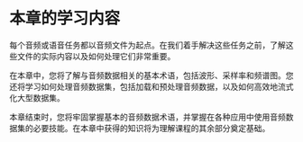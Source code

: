 # 本章的学习内容
每个音频或语音任务都以音频文件为起点。在我们着手解决这些任务之前，了解这些文件的实际内容以及如何处理它们非常重要。

在本章中，您将了解与音频数据相关的基本术语，包括波形、采样率和频谱图。您还将学习如何处理音频数据集，包括加载和预处理音频数据，以及如何高效地流式化大型数据集。

本章结束时，您将牢固掌握基本的音频数据术语，并掌握在各种应用中使用音频数据集的必要技能。在本章中获得的知识将为理解课程的其余部分奠定基础。